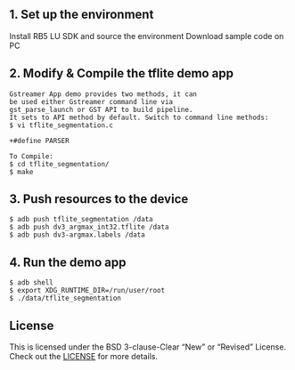 ## 1. Set up the environment
Install RB5 LU SDK and source the environment
Download sample code on PC

## 2. Modify & Compile the tflite demo app
```
Gstreamer App demo provides two methods, it can
be used either Gstreamer command line via
gst_parse_launch or GST API to build pipeline.
It sets to API method by default. Switch to command line methods:
$ vi tflite_segmentation.c

+#define PARSER

To Compile:
$ cd tflite_segmentation/
$ make
```

## 3. Push resources to the device
```
$ adb push tflite_segmentation /data
$ adb push dv3_argmax_int32.tflite /data
$ adb push dv3-argmax.labels /data
```

## 4. Run the demo app
```
$ adb shell
$ export XDG_RUNTIME_DIR=/run/user/root
$ ./data/tflite_segmentation
```

## License
This is licensed under the BSD 3-clause-Clear “New” or “Revised” License. Check out the [LICENSE](LICENSE) for more details.
